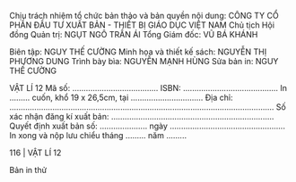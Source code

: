 Chịu trách nhiệm tổ chức bản thảo và bản quyền nội dung:
CÔNG TY CỔ PHẦN ĐẦU TƯ XUẤT BẢN - THIẾT BỊ GIÁO DỤC VIỆT NAM
Chủ tịch Hội đồng Quản trị: NGỤT NGÔ TRẦN ÁI
Tổng Giám đốc: VŨ BÁ KHÁNH

Biên tập:
NGUY THẾ CƯỜNG
Minh họa và thiết kế sách:
NGUYỄN THỊ PHƯƠNG DUNG
Trình bày bìa:
NGUYỄN MẠNH HÙNG
Sửa bản in:
NGUY THẾ CƯỜNG

VẬT LÍ 12
Mã số: ......................................
ISBN: ..........................................
In ......... cuốn, khổ 19 x 26,5cm, tại ................................
Địa chỉ: .....................................................................................................................
Số xác nhận đăng kí xuất bản: ........................................................................
Quyết định xuất bản số: ..................... ngày ...................................................
In xong và nộp lưu chiểu tháng ......... năm .........

116 | VẬT LÍ 12

Bản in thử